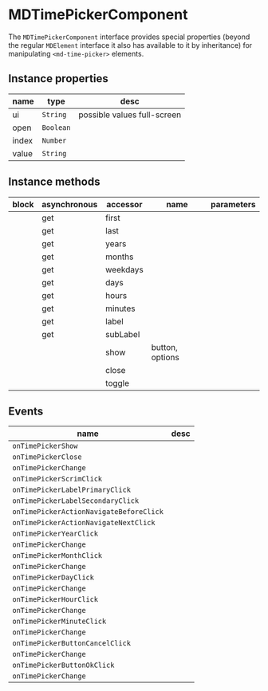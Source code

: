# MDTimePickerComponent
The `MDTimePickerComponent` interface provides special properties (beyond the regular `MDElement` interface it also has available to it by inheritance) for manipulating `<md-time-picker>` elements.

## Instance properties

name|type|desc
---|---|---
ui|`String`|possible values full-screen
open|`Boolean`|
index|`Number`|
value|`String`|

## Instance methods

block| asynchronous | accessor| name| parameters
---| --- | ---| ---| ---
|  | get| first| 
|  | get| last| 
|  | get| years| 
|  | get| months| 
|  | get| weekdays| 
|  | get| days| 
|  | get| hours| 
|  | get| minutes| 
|  | get| label| 
|  | get| subLabel| 
|  | | show| button, options
|  | | close| 
|  | | toggle| 

## Events

name|desc
---|---
`onTimePickerShow`|
`onTimePickerClose`|
`onTimePickerChange`|
`onTimePickerScrimClick`|
`onTimePickerLabelPrimaryClick`|
`onTimePickerLabelSecondaryClick`|
`onTimePickerActionNavigateBeforeClick`|
`onTimePickerActionNavigateNextClick`|
`onTimePickerYearClick`|
`onTimePickerChange`|
`onTimePickerMonthClick`|
`onTimePickerChange`|
`onTimePickerDayClick`|
`onTimePickerChange`|
`onTimePickerHourClick`|
`onTimePickerChange`|
`onTimePickerMinuteClick`|
`onTimePickerChange`|
`onTimePickerButtonCancelClick`|
`onTimePickerChange`|
`onTimePickerButtonOkClick`|
`onTimePickerChange`|

